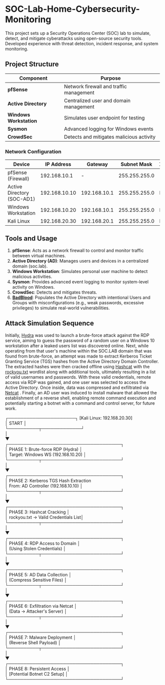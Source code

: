 # SOC-Lab-Home-Cybersecurity-Monitoring
This project sets up a Security Operations Center (SOC) lab to simulate, detect, and mitigate cyberattacks using open-source security tools. Developed experience with threat detection, incident response, and system monitoring.

## Project Structure

| Component             | Purpose                                 |
|-----------------------|-----------------------------------------|
| **pfSense**           | Network firewall and traffic management |
| **Active Directory**  | Centralized user and domain management  |
| **Windows Workstation**| Simulates user endpoint for testing    |
| **Sysmon**            | Advanced logging for Windows events     |
| **CrowdSec**          | Detects and mitigates malicious activity|

### Network Configuration

| Device                 | IP Address       | Gateway        | Subnet Mask     | Zone    |
|------------------------|------------------|----------------|-----------------|---------|
| pfSense (Firewall)     | 192.168.10.1     | -              | 255.255.255.0   |         |
| Active Directory (SOC-AD1) | 192.168.10.10    | 192.168.10.1  | 255.255.255.0   | LAN  |
| Windows Workstation    | 192.168.10.20    | 192.168.10.1   | 255.255.255.0   | LAN     |
| Kali Linux             | 192.168.20.30    | 192.168.20.1   | 255.255.255.0   | DMZ     |


## Tools and Usage

1. **pfSense**: Acts as a network firewall to control and monitor traffic between virtual machines.
2. **Active Directory (AD)**: Manages users and devices in a centralized domain (soc.lab).
3. **Windows Workstation**: Simulates personal user machine to detect malicious activities.
4. **Sysmon**: Provides advanced event logging to monitor system-level activity on Windows.
5. **CrowdSec**: Detects and mitigates threats.
6. **[BadBlood](https://github.com/davidprowe/BadBlood)**: Populates the Active Directory with intentional Users and Groups with misconfigurations (e.g., weak passwords, excessive privileges) to simulate real-world vulnerabilities.  

## Attack Simulation Sequence

Initially, [Hydra](https://hackviser.com/tactics/tools/hydra) was used to launch a brute-force attack against the RDP service, aiming to guess the password of a random user on a Windows 10 workstation after a leaked users list was discovered online. Next, while operating from that user's machine within the SOC.LAB domain that was found from brute-force, an attempt was made to extract Kerberos Ticket Granting Service (TGS) hashes from the Active Directory Domain Controller. The extracted hashes were then cracked offline using [Hashcat](https://github.com/hashcat/hashcat) with the [rockyou.txt](https://www.kaggle.com/datasets/wjburns/common-password-list-rockyoutxt) wordlist along with additional tools, ultimately resulting in a list of valid usernames and passwords. With these valid credentials, remote access via RDP was gained, and one user was selected to access the Active Directory. Once inside, data was compressed and exfiltrated via [Netcat](https://nmap.org/ncat/) . Finally, an AD user was induced to install malware that allowed the establishment of a reverse shell, enabling remote command execution and potentially starting a botnet with a command and control server, for future work.



┌──────────────────────┐              [Kali Linux: 192.168.20.30]  
│         START         │  
└──────────┬─────────────┘  
           │  
           ▼  
┌─────────────────────────────────────┐  
│ PHASE 1: Brute-force RDP (Hydra)    │  
│ Target: Windows WS (192.168.10.20)  │  
└──────────┬──────────────────────────┘  
           │  
           ▼  
┌─────────────────────────────────────┐  
│ PHASE 2: Kerberos TGS Hash Extraction  
│ From: AD Controller (192.168.10.10) │  
└──────────┬──────────────────────────┘  
           │  
           ▼  
┌─────────────────────────────────────┐  
│ PHASE 3: Hashcat Cracking           │  
│ rockyou.txt → Valid Credentials List│  
└──────────┬──────────────────────────┘  
           │  
           ▼  
┌─────────────────────────────────────┐  
│ PHASE 4: RDP Access to Domain       │  
│ (Using Stolen Credentials)          │  
└──────────┬──────────────────────────┘  
           │  
           ▼  
┌─────────────────────────────────────┐  
│ PHASE 5: AD Data Collection         │  
│ (Compress Sensitive Files)          │  
└──────────┬──────────────────────────┘  
           │  
           ▼  
┌─────────────────────────────────────┐  
│ PHASE 6: Exfiltration via Netcat    │  
│ (Data → Attacker's Server)          │  
└──────────┬──────────────────────────┘  
           │  
           ▼  
┌─────────────────────────────────────┐  
│ PHASE 7: Malware Deployment         │  
│ (Reverse Shell Payload)             │  
└──────────┬──────────────────────────┘  
           │  
           ▼  
┌─────────────────────────────────────┐  
│ PHASE 8: Persistent Access          │  
│ [Potential Botnet C2 Setup]         │  
└─────────────────────────────────────┘  
